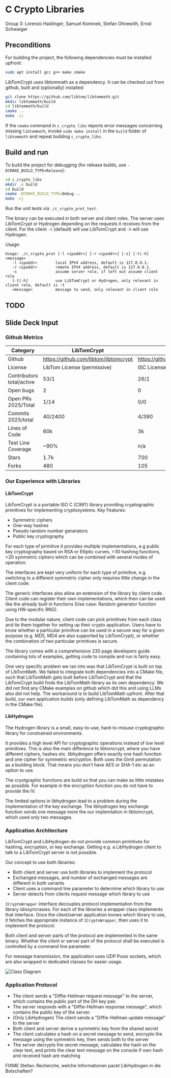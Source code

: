 # C Crypto Libraries
Group 3: Lorenzo Haidinger, Samuel Kominek, Stefan Ohnewith, Ernst Schwaiger

## Preconditions

For building the project, the following dependencies must be installed upfront:

```bash
sudo apt install gcc g++ make cmake
```

LibTomCrypt uses libtommath as a dependency. It can be checked out from github, built and (optionally) installed:

```bash
git clone https://github.com/libtom/libtommath.git
mkdir libtommath/build
cd libtommath/build
cmake ..
make -sj
```

If the `cmake` command in `c_crypto_libs` reports error messages concerning missing `libtommath`, invoke 
`sudo make install` in the `build` folder of `libtommath` and repeat building `c_crypto_libs`.

## Build and run

To build the project for debugging (for release builds, use `-DCMAKE_BUILD_TYPE=Release`):
```bash
cd c_crypto_libs
mkdir -p build
cd build
cmake -DCMAKE_BUILD_TYPE=Debug ..
make -sj
```

Run the unit tests via `./c_crypto_prot_test`.

The binary can be executed in both server and client roles. The server uses LibTomCrypt or Hydrogen
depending on the requests it receives from the client. For the client `-t` (default) will use
LibTomCrypt and `-h` will use Hydrogen.

Usage:
```
Usage: ./c_crypto_prot [-l <ipaddr>] [-r <ipaddr>] [-s] [-t|-h]<message>
   -l <ipaddr>        local IPV4 address, default is 127.0.0.1.
   -r <ipaddr>        remote IPV4 address, default is 127.0.0.1.
   -s                 assume server role, if left out assume client role
   [-t|-h]            use LibTomCrypt or Hydrogen, only relevant in client role, default is -t
   <message>          message to send, only relevant in client role
```

## TODO

## Slide Deck Input

### Github Metrics

| Category | LibTomCrypt | LibHydrogen 
|----------|--------|------------|
| Github | https://github.com/libtom/libtomcrypt | https://github.com/jedisct1/libhydrogen
| License | LibTom License (permissive) | ISC License (permissive)
| Contributors total/active | 53/1 | 26/1
| Open bugs | 2 | 0
| Open PRs 2025/Total| 1/14 | 0/0
| Commits 2025/total| 40/2400 | 4/390
| Lines of Code | 60k | 3k
| Test Line Coverage | ~90% | n/a
| Stars | 1.7k | 700
| Forks | 480 | 105

### Our Experience with Libraries

#### LibTomCrypt

LibTomCrypt is a portable ISO C (C99?) library providing cryptographic primitives for implementing cryptosystems. 
Key Features:
- Symmetric ciphers
- One-way hashes
- Pseudo random number generators
- Public key cryptography

For each type of primitive it provides multiple implementations, e.g public key cryptography based on RSA or Elliptic curves, >30 hashing functions, >20 symmetric ciphers which can be combined with
several modes of operation.

The interfaces are kept very uniform for each type of primitive, e.g. switching to a different symmetric cipher only requires little change in the client code.

The generic interfaces also allow an extension of the library by client code. Client code can register their own implementations, which then can be used like the already built in functions
(Use case: Random generator function using HW-specific RNG).

Due to the modular nature, client code can pick primitives from each class and tie them together for setting up their crypto application. Users have to know whether a particular primitive can
be used in a secure way for a given purpose (e.g. MD5, MD4 are also supported by LibTomCrypt),
or whether the combination of two particular primitives is secure.

The library comes with a comprehensive 230 page developers guide containing lots of examples,
getting code to compile and run is fairly easy.

One very specific problem we ran into was that LibTomCrypt is built on top of LibTomMath. We failed to integrate both dependencies into a CMake file, such that LibTomMath gets built before LibTomCrypt and that the LibTomCrypt build finds the LibTomMath library as its own dependency.
We did not find any CMake examples on github which did this and using LLMs also did not help.
The workaround is to build LibTomMath upfront. After that build, our own application builds (only defining LibTomMath as dependency in the CMake file).

#### LibHydrogen

The Hydrogen library is a small, easy-to-use, hard-to-misuse cryptographic library for constrained environments.

It provides a high level API for cryptographic operations instead of low level primitives. 
This is also the main difference to libtomcrypt, where you have different ciphers, hashes etc.
libhydrogen offers exactly one hash function and one cipher for symmetric encryption. Both uses the Gimli permutation as a building block.
That means you don't have AES or SHA-1 etc as an option to use.

The cryotgraphic functions are build so that you can make as little mistakes as possible. For example in the encryption function you do not have to provide the IV.

The limited options in libhydrogen lead to a problem during the implementation of the key exchange. The libhydrogen key exchange function sends one message more the our implemtation in libtomcrypt, which used only two messages.

### Application Architecture

LibTomCrypt and LibHydrogen do not provide common primitives for hashing, encryption, or key exchange.
Getting e.g. a LibHydrogen client to talk to a LibTomCrypt server is not possible.

Our concept to use both libraries:
* Both client and server use both libraries to implement the protocol
* Exchanged messages, and number of exchanged messages are different in both variants
* Client uses a command line parameter to determine which library to use
* Server detects from clients request message which library to use

`ICryptoWrapper` interface decouples protocol implementation from the library idiosyncrasies. For
each of the libraries a wrapper class implements that interface. Once the client/server application
knows which library to use, it fetches the appropriate instance of `ICryptoWrapper`, then uses it
to implement the protocol.

Both client and server parts of the protocol are implemented in the same binary. Whether the client
or server part of the protocol shall be executed is controlled by a command line parameter.

For message transmission, the application uses UDP Posix sockets, which are also wrapped in dedicated
classes for easier usage. 

![Class Diagram](CryptoLibs.drawio.svg)

### Application Protocol

* The client sends a "Diffie-Hellman request message" to the server, which contains the public part of the DH key pair.
* The server responds with a "Diffie-Hellman response message", which contains the public key of the server.
* (Only LibHydrogen) The client sends a "Diffie-Hellman update message" to the server
* Both client and server derive a symmetric key from the shared secret
* The client calculates a hash on a secret message to send, encrypts the message using the symmetric key, then sends both to the server
* The server decrypts the secret message, calculates the hash on the clear text, and prints the clear text message on the console if own hash and received hash are matching

FIXME Stefan: Recherche, welche Informationen packt LibHydrogen in die Botschaften?


